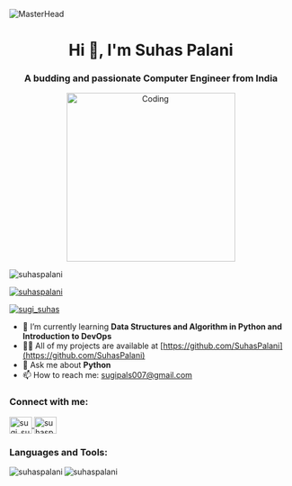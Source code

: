 <!-- Header -->
![MasterHead](https://media1.giphy.com/media/v1.Y2lkPTc5MGI3NjExZWNkNzIxNGEzNWMyOGVhYjE4MGNjYTJmM2Q5YWJjMDlkZDBiY2EwZiZjdD1n/RbDKaczqWovIugyJmW/giphy.gif)

<!-- Introduction -->
<h1 align="center">Hi 👋, I'm Suhas Palani</h1>
<h3 align="center">A budding and passionate Computer Engineer from India</h3>

<!-- Coding GIF -->
<p align="center">
  <img align="center" alt="Coding" width="300" src="https://media4.giphy.com/media/HscDLzkO8EOTmgkhQP/200w.webp?cid=ecf05e47dg25n6tzqjmzrmptzwl5ekrsiabjf8odkf4gdbaj&rid=200w.webp&ct=g">
</p>

<!-- Profile Views -->
<p align="left">
  <img src="https://komarev.com/ghpvc/?username=suhaspalani&label=Profile%20views&color=0e75b6&style=flat" alt="suhaspalani" />
</p>

<!-- GitHub Trophies -->
<p align="left">
  <a href="https://github.com/ryo-ma/github-profile-trophy">
    <img src="https://github-profile-trophy.vercel.app/?username=suhaspalani" alt="suhaspalani" />
  </a>
</p>

<!-- Twitter Badge -->
<p align="left">
  <a href="https://twitter.com/sugi_suhas" target="blank">
    <img src="https://img.shields.io/twitter/follow/sugi_suhas?logo=twitter&style=for-the-badge" alt="sugi_suhas" />
  </a>
</p>

<!-- Learning and Projects -->
- 🌱 I’m currently learning **Data Structures and Algorithm in Python and Introduction to DevOps**
- 👨‍💻 All of my projects are available at [https://github.com/SuhasPalani](https://github.com/SuhasPalani)
- 💬 Ask me about **Python**
- 📫 How to reach me: [sugipals007@gmail.com](mailto:sugipals007@gmail.com)

<!-- Connect with me -->
<h3 align="left">Connect with me:</h3>
<p align="left">
  <a href="https://twitter.com/sugi_suhas" target="blank">
    <img align="center" src="https://raw.githubusercontent.com/rahuldkjain/github-profile-readme-generator/master/src/images/icons/Social/twitter.svg" alt="sugi_suhas" height="30" width="40" />
  </a>
  <a href="https://linkedin.com/in/suhaspalani" target="blank">
    <img align="center" src="https://raw.githubusercontent.com/rahuldkjain/github-profile-readme-generator/master/src/images/icons/Social/linked-in-alt.svg" alt="suhaspalani" height="30" width="40" />
  </a>
  <!-- Add other social media links -->
</p>

<!-- Languages and Tools -->
<h3 align="left">Languages and Tools:</h3>
<p align="left">
  <!-- Add icons for languages and tools -->
</p>

<!-- GitHub Stats -->
<p>
  <img align="left" src="https://github-readme-stats.vercel.app/api/top-langs?username=suhaspalani&show_icons=true&locale=en&layout=compact" alt="suhaspalani" />
</p>

<!-- GitHub Streak Stats -->
<p align="left">
  <img src="https://github-readme-streak-stats.herokuapp.com/?user=SuhasPalani&theme=dark" alt="suhaspalani" />
</p>
